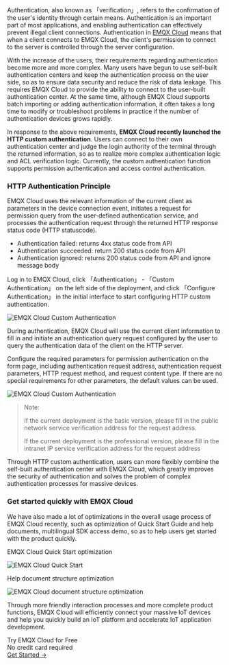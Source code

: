 Authentication, also known as 「verification」, refers to the confirmation of the user's identity through certain means. Authentication is an important part of most applications, and enabling authentication can effectively prevent illegal client connections. Authentication in [EMQX Cloud](https://www.emqx.com/en/cloud) means that when a client connects to EMQX Cloud, the client's permission to connect to the server is controlled through the server configuration.

With the increase of the users, their requirements regarding authentication become more and more complex. Many users have begun to use self-built authentication centers and keep the authentication process on the user side, so as to ensure data security and reduce the risk of data leakage. This requires EMQX Cloud to provide the ability to connect to the user-built authentication center. At the same time, although EMQX Cloud supports batch importing or adding authentication information, it often takes a long time to modify or troubleshoot problems in practice if the number of authentication devices grows rapidly.

In response to the above requirements, **EMQX Cloud recently launched the HTTP custom authentication**. Users can connect to their own authentication center and judge the login authority of the terminal through the returned information, so as to realize more complex authentication logic and ACL verification logic. Currently, the custom authentication function supports permission authentication and access control authentication.

### **HTTP Authentication Principle**

EMQX Cloud uses the relevant information of the current client as parameters in the device connection event, initiates a request for permission query from the user-defined authentication service, and processes the authentication request through the returned HTTP response status code (HTTP statuscode).

- Authentication failed: returns 4xx status code from API
- Authentication succeeded: return 200 status code from API
- Authentication ignored: returns 200 status code from API and ignore message body

Log in to EMQX Cloud, click 「Authentication」 - 「Custom Authentication」 on the left side of the deployment, and click 「Configure Authentication」 in the initial interface to start configuring HTTP custom authentication.

![EMQX Cloud Custom Authentication](https://assets.emqx.com/images/672d005471596e849e272b43238722f7.png)

During authentication, EMQX Cloud will use the current client information to fill in and initiate an authentication query request configured by the user to query the authentication data of the client on the HTTP server.

Configure the required parameters for permission authentication on the form page, including authentication request address, authentication request parameters, HTTP request method, and request content type. If there are no special requirements for other parameters, the default values can be used.

![EMQX Cloud Custom Authentication](https://assets.emqx.com/images/ceee628523326555164a6b2306c67d14.png)
 

> Note:
>
> If the current deployment is the basic version, please fill in the public network service verification address for the request address.
>
> If the current deployment is the professional version, please fill in the intranet IP service verification address for the request address

 

Through HTTP custom authentication, users can more flexibly combine the self-built authentication center with EMQX Cloud, which greatly improves the security of authentication and solves the problem of complex authentication processes for massive devices.

### Get started quickly with EMQX Cloud

We have also made a lot of optimizations in the overall usage process of EMQX Cloud recently, such as optimization of Quick Start Guide and help documents, multilingual SDK access demo, so as to help users get started with the product quickly.

 

EMQX Cloud Quick Start optimization

![EMQX Cloud Quick Start](https://assets.emqx.com/images/1d4e40de79b6d643f4832e8a79f13b1d.png)
 
Help document structure optimization

![EMQX Cloud document structure optimization](https://assets.emqx.com/images/b1374ed17cb9c4cce11e78190b0cef8e.png)
 

Through more friendly interaction processes and more complete product functions, EMQX Cloud will efficiently connect your massive IoT devices and help you quickly build an IoT platform and accelerate IoT application development.


<section class="promotion">
    <div>
        Try EMQX Cloud for Free
        <div class="is-size-14 is-text-normal has-text-weight-normal">No credit card required</div>
    </div>
    <a href="https://accounts.emqx.com/signup?continue=https://cloud-intl.emqx.com/console/deployments/0?oper=new" class="button is-gradient px-5">Get Started →</a >
</section>
